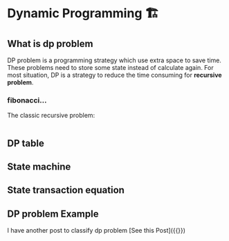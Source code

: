 # Dynamic Programming 🏗


## What is dp problem

DP problem is a programming strategy which use extra space to save time. These problems need to store some state instead of calculate again. For most situation, DP is a strategy to reduce the time consuming for **recursive problem**.

### fibonacci...

The classic recursive problem:

```js

```

## DP table

## State machine

## State transaction equation

## DP problem Example

I have another post to classify dp problem
[See this Post]({{<ref dp-example.md>}})

